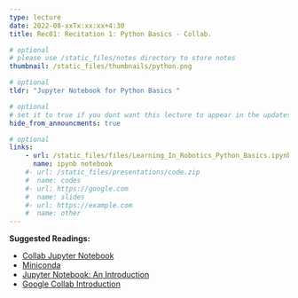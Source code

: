 ```yaml
---
type: lecture
date: 2022-08-xxTx:xx:xx+4:30
title: Rec01: Recitation 1: Python Basics - Collab.

# optional
# please use /static_files/notes directory to store notes
thumbnail: /static_files/thumbnails/python.png

# optional
tldr: "Jupyter Notebook for Python Basics "

# optional
# set it to true if you dont want this lecture to appear in the updates section
hide_from_announcments: true

# optional
links:
    - url: /static_files/files/Learning_In_Robotics_Python_Basics.ipynb
      name: ipynb notebook
    #- url: /static_files/presentations/code.zip
    #  name: codes
    #- url: https://google.com
    #  name: slides
    #- url: https://example.com
    #  name: other
---
```

<!-- Other additional contents using markdown -->
**Suggested Readings:**
- [Collab Jupyter Notebook](https://colab.research.google.com/drive/1hJQgZPvgtCvcksR1FX6vmzKqzw1o5rdK?usp=sharing)
- [Miniconda](https://docs.conda.io/en/latest/miniconda.html)
- [Jupyter Notebook: An Introduction](https://realpython.com/jupyter-notebook-introduction/)
- [Google Collab Introduction](https://colab.research.google.com/)
